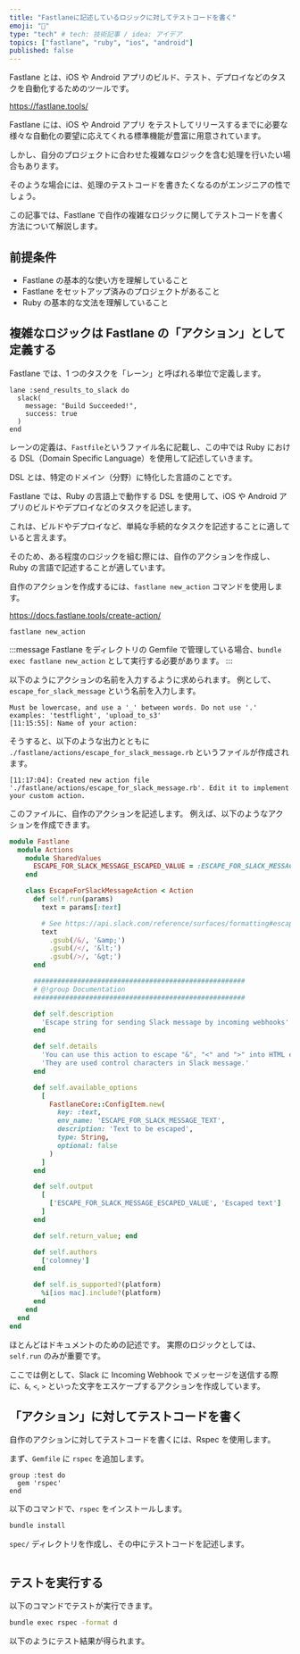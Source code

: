 ```yaml
---
title: "Fastlaneに記述しているロジックに対してテストコードを書く"
emoji: "🌟"
type: "tech" # tech: 技術記事 / idea: アイデア
topics: ["fastlane", "ruby", "ios", "android"]
published: false
---
```


Fastlane とは、iOS や Android アプリのビルド、テスト、デプロイなどのタスクを自動化するためのツールです。

https://fastlane.tools/

Fastlane には、iOS や Android アプリ をテストしてリリースするまでに必要な様々な自動化の要望に応えてくれる標準機能が豊富に用意されています。

しかし、自分のプロジェクトに合わせた複雑なロジックを含む処理を行いたい場合もあります。

そのような場合には、処理のテストコードを書きたくなるのがエンジニアの性でしょう。

この記事では、Fastlane で自作の複雑なロジックに関してテストコードを書く方法について解説します。

## 前提条件

- Fastlane の基本的な使い方を理解していること
- Fastlane をセットアップ済みのプロジェクトがあること
- Ruby の基本的な文法を理解していること

## 複雑なロジックは Fastlane の「アクション」として定義する

Fastlane では、1 つのタスクを「レーン」と呼ばれる単位で定義します。

```ruby:fastlane/Fastfile
lane :send_results_to_slack do
  slack(
    message: "Build Succeeded!",
    success: true
  )
end
```

レーンの定義は、`Fastfile`というファイル名に記載し、この中では Ruby における DSL（Domain Specific Language）を使用して記述していきます。

DSL とは、特定のドメイン（分野）に特化した言語のことです。

Fastlane では、Ruby の言語上で動作する DSL を使用して、iOS や Android アプリのビルドやデプロイなどのタスクを記述します。

これは、ビルドやデプロイなど、単純な手続的なタスクを記述することに適していると言えます。

そのため、ある程度のロジックを組む際には、自作のアクションを作成し、Ruby の言語で記述することが適しています。

自作のアクションを作成するには、`fastlane new_action` コマンドを使用します。

https://docs.fastlane.tools/create-action/

```shell
fastlane new_action
```

:::message
Fastlane をディレクトリの Gemfile で管理している場合、`bundle exec fastlane new_action` として実行する必要があります。
:::

以下のようにアクションの名前を入力するように求められます。
例として、`escape_for_slack_message` という名前を入力します。

```log
Must be lowercase, and use a '_' between words. Do not use '.'
examples: 'testflight', 'upload_to_s3'
[11:15:55]: Name of your action:
```

そうすると、以下のような出力とともに `./fastlane/actions/escape_for_slack_message.rb` というファイルが作成されます。

```log
[11:17:04]: Created new action file './fastlane/actions/escape_for_slack_message.rb'. Edit it to implement your custom action.
```

このファイルに、自作のアクションを記述します。
例えば、以下のようなアクションを作成できます。

```ruby:fastlane/actions/escape_for_slack_message.rb
module Fastlane
  module Actions
    module SharedValues
      ESCAPE_FOR_SLACK_MESSAGE_ESCAPED_VALUE = :ESCAPE_FOR_SLACK_MESSAGE_ESCAPED_VALUE
    end

    class EscapeForSlackMessageAction < Action
      def self.run(params)
        text = params[:text]

        # See https://api.slack.com/reference/surfaces/formatting#escaping
        text
          .gsub(/&/, '&amp;')
          .gsub(/</, '&lt;')
          .gsub(/>/, '&gt;')
      end

      #####################################################
      # @!group Documentation
      #####################################################

      def self.description
        'Escape string for sending Slack message by incoming webhooks'
      end

      def self.details
        'You can use this action to escape "&", "<" and ">" into HTML entities.'\
        'They are used control characters in Slack message.'
      end

      def self.available_options
        [
          FastlaneCore::ConfigItem.new(
            key: :text,
            env_name: 'ESCAPE_FOR_SLACK_MESSAGE_TEXT',
            description: 'Text to be escaped',
            type: String,
            optional: false
          )
        ]
      end

      def self.output
        [
          ['ESCAPE_FOR_SLACK_MESSAGE_ESCAPED_VALUE', 'Escaped text']
        ]
      end

      def self.return_value; end

      def self.authors
        ['colomney']
      end

      def self.is_supported?(platform)
        %i[ios mac].include?(platform)
      end
    end
  end
end
```

ほとんどはドキュメントのための記述です。
実際のロジックとしては、`self.run` のみが重要です。

ここでは例として、Slack に Incoming Webhook でメッセージを送信する際に、`&`, `<`, `>` といった文字をエスケープするアクションを作成しています。

## 「アクション」に対してテストコードを書く

自作のアクションに対してテストコードを書くには、Rspec を使用します。

まず、`Gemfile` に `rspec` を追加します。

```ruby:Gemfile
group :test do
  gem 'rspec'
end
```

以下のコマンドで、`rspec` をインストールします。

```sh
bundle install
```

`spec/` ディレクトリを作成し、その中にテストコードを記述します。

```ruby:spec/test.rb

```

## テストを実行する

以下のコマンドでテストが実行できます。

```sh
bundle exec rspec -format d
```

以下のようにテスト結果が得られます。

```sh

```
